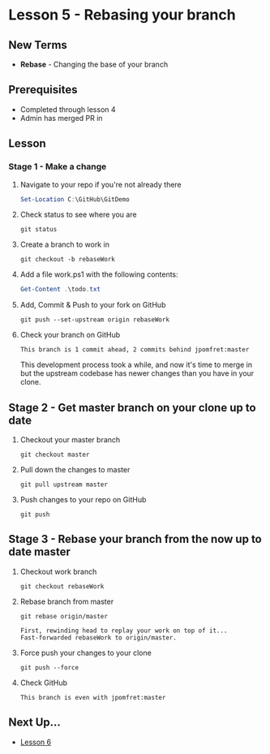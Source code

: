 # Lesson 5 - Rebasing your branch

## New Terms
- **Rebase** - Changing the base of your branch

## Prerequisites
- Completed through lesson 4
- Admin has merged PR in

## Lesson

### Stage 1 - Make a change

1. Navigate to your repo if you're not already there
    ``` PowerShell
    Set-Location C:\GitHub\GitDemo
    ```

2. Check status to see where you are
    ```
    git status
    ```

3. Create a branch to work in
    ```
    git checkout -b rebaseWork
    ```

4. Add a file work.ps1 with the following contents:

    ``` PowerShell
    Get-Content .\todo.txt
    ```

5.  Add, Commit & Push to your fork on GitHub
    ```
    git push --set-upstream origin rebaseWork

6.  Check your branch on GitHub
    ```
    This branch is 1 commit ahead, 2 commits behind jpomfret:master
    ```

    This development process took a while, and now it's time to merge in but the upstream codebase has newer changes than you have in your clone.

## Stage 2 - Get master branch on your clone up to date

1. Checkout your master branch
    ```
    git checkout master
    ```

2. Pull down the changes to master
    ```
    git pull upstream master
    ```

3. Push changes to your repo on GitHub
    ```
    git push
    ```

## Stage 3 - Rebase your branch from the now up to date master

1. Checkout work branch
    ```
    git checkout rebaseWork
    ```

2. Rebase branch from master
    ```
    git rebase origin/master
    ```

    ```
    First, rewinding head to replay your work on top of it...
    Fast-forwarded rebaseWork to origin/master.
    ```

3.  Force push your changes to your clone
    ```
    git push --force
    ```

4.  Check GitHub

    ```
    This branch is even with jpomfret:master
    ```

## Next Up...
- [Lesson 6](../Lessons/Lesson6.md)
